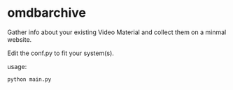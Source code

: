 omdbarchive
===========

Gather info about your existing Video Material and collect them on a minmal website.

Edit the conf.py to fit your system(s).

usage:

	python main.py
